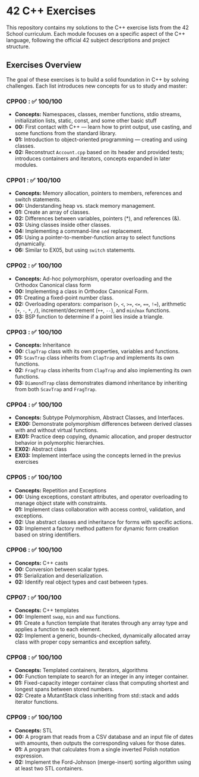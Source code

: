 # 42 C++ Exercises

This repository contains my solutions to the C++ exercise lists from the 42 School curriculum. Each module focuses on a specific aspect of the C++ language, following the official 42 subject descriptions and project structure.

## Exercises Overview
The goal of these exercises is to build a solid foundation in C++ by solving challenges. Each list introduces new concepts for us to study and master:

### CPP00 : ✅ 100/100
- **Concepts:** Namespaces, classes, member functions, stdio streams, initialization lists, static, const, and some other basic stuff
- **00:** First contact with C++ — learn how to print output, use casting, and some functions from the standard library.
- **01:** Introduction to object-oriented programming — creating and using classes.
- **02:** Reconstruct `Account.cpp` based on its header and provided tests; introduces containers and iterators, concepts expanded in later modules.

### CPP01 : ✅ 100/100
- **Concepts:** Memory allocation, pointers to members, references and switch statements.
- **00:** Understanding heap vs. stack memory management.
- **01:** Create an array of classes.
- **02:** Differences between variables, pointers (*), and references (&).
- **03:** Using classes inside other classes.
- **04:** Implementing a command-line `sed` replacement.
- **05:** Using a pointer-to-member-function array to select functions dynamically.
- **06:** Similar to EX05, but using `switch` statements.

### CPP02 : ✅ 100/100
- **Concepts:** Ad-hoc polymorphism, operator overloading and the Orthodox Canonical class form
- **00:** Implementing a class in Orthodox Canonical Form.
- **01:** Creating a fixed-point number class.
- **02:** Overloading operators: comparison (`>`, `<`, `>=`, `<=`, `==`, `!=`), arithmetic (`+`, `-`, `*`, `/`), increment/decrement (`++`, `--`), and `min`/`max` functions.
- **03:** BSP function to determine if a point lies inside a triangle.

### CPP03 : ✅ 100/100
- **Concepts:** Inheritance
- **00:** `ClapTrap` class with its own properties, variables and functions.
- **01:** `ScavTrap` class inherits from `ClapTrap` and implements its own functions.
- **02:** `FragTrap` class inherits from `ClapTrap` and also implementing its own functions.
- **03:** `DiamondTrap` class demonstrates diamond inheritance by inheriting from both `ScavTrap` and `FragTrap`.

### CPP04 : ✅ 100/100
- **Concepts:** Subtype Polymorphism, Abstract Classes, and Interfaces.
- **EX00:** Demonstrate polymorphism differences between derived classes with and without virtual functions.
- **EX01:** Practice deep copying, dynamic allocation, and proper destructor behavior in polymorphic hierarchies.
- **EX02:** Abstract class
- **EX03:** Implement interface using the concepts lerned in the previus exercises

### CPP05 : ✅ 100/100
- **Concepts:** Repetition and Exceptions
- **00:** Using exceptions, constant attributes, and operator overloading to manage object state with constraints.
- **01:** Implement class collaboration with access control, validation, and exceptions.
- **02:** Use abstract classes and inheritance for forms with specific actions.
- **03:** Implement a factory method pattern for dynamic form creation based on string identifiers.

### CPP06 : ✅ 100/100
- **Concepts:** C++ casts
- **00:** Conversion between scalar types.
- **01:** Serialization and deserialization.
- **02:** Identify real object types and cast between types.

### CPP07 : ✅ 100/100
- **Concepts:** C++ templates
- **00:** Implement `swap`, `min` and `max` functions.
- **01:** Create a function template that iterates through any array type and applies a function to each element.
- **02:** Implement a generic, bounds-checked, dynamically allocated array class with proper copy semantics and exception safety.

### CPP08 : ✅ 100/100
- **Concepts:** Templated containers, iterators, algorithms
- **00:** Function template to search for an integer in any integer container.
- **01:** Fixed-capacity integer container class that computing shortest and longest spans between stored numbers.
- **02:** Create a MutantStack class inheriting from std::stack and adds iterator functions.

### CPP09 : ✅ 100/100
- **Concepts:** STL
- **00:** A program that reads from a CSV database and an input file of dates with amounts, then outputs the corresponding values for those dates.
- **01:** A program that calculates from a single inverted Polish notation expression.
- **02:** Implement the Ford-Johnson (merge-insert) sorting algorithm using at least two STL containers.


